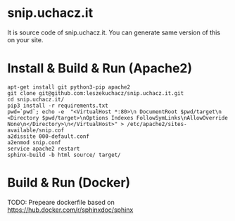 snip.uchacz.it
==============

It is source code of snip.uchacz.it. You can generate same version of this on your site.  


Install & Build & Run (Apache2)
=========================

```
apt-get install git python3-pip apache2
git clone git@github.com:leszekuchacz/snip.uchacz.it.git
cd snip.uchacz.it/
pip3 install -r requirements.txt
pwd=`pwd`; echo -e  "<VirtualHost *:80>\n DocumentRoot $pwd/target\n  <Directory $pwd/target>\nOptions Indexes FollowSymLinks\nAllowOverride None\n</Directory>\n</VirtualHost>" > /etc/apache2/sites-available/snip.cof
a2dissite 000-default.conf
a2enmod snip.conf
service apache2 restart
sphinx-build -b html source/ target/
```

Build & Run (Docker)
=========================
TODO: Prepeare dockerfile based on https://hub.docker.com/r/sphinxdoc/sphinx
